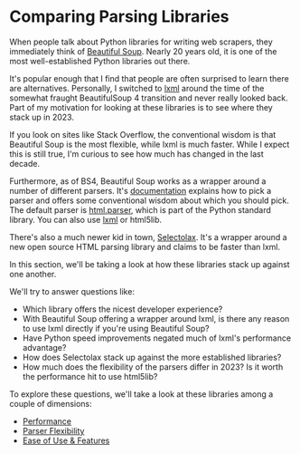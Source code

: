# Comparing Parsing Libraries

When people talk about Python libraries for writing web scrapers, they immediately think of [Beautiful Soup](https://www.crummy.com/software/BeautifulSoup/).  Nearly 20 years old, it is one of the most well-established Python libraries out there. 

It's popular enough that I find that people are often surprised to learn there are alternatives.  Personally, I switched to [lxml](http://lxml.de/) around the time of the somewhat fraught BeautifulSoup 4 transition and never really looked back. Part of my motivation for looking at these libraries is to see where they stack up in 2023.

If you look on sites like Stack Overflow, the conventional wisdom is that Beautiful Soup is the most flexible, while lxml is much faster. 
While I expect this is still true, I'm curious to see how much has changed in the last decade.

Furthermore, as of BS4, Beautiful Soup works as a wrapper around a number of different parsers. It's [documentation](https://www.crummy.com/software/BeautifulSoup/bs4/doc/#installing-a-parser) explains how to pick a parser and offers some conventional wisdom about which you should pick. The default parser is [html.parser](https://docs.python.org/3/library/html.parser.html), which is part of the Python standard library. You can also use [lxml](http://lxml.de/) or html5lib.

There's also a much newer kid in town, [Selectolax](https://github.com/rushter/selectolax). It's a wrapper around a new open source HTML parsing library and claims to be faster than lxml.

In this section, we'll be taking a look at how these libraries stack up against one another.

We'll try to answer questions like:

* Which library offers the nicest developer experience?
* With Beautiful Soup offering a wrapper around lxml, is there any reason to use lxml directly if you're using Beautiful Soup?
* Have Python speed improvements negated much of lxml's performance advantage?
* How does Selectolax stack up against the more established libraries?
* How much does the flexibility of the parsers differ in 2023? Is it worth the performance hit to use html5lib?

To explore these questions, we'll take a look at these libraries among a couple of dimensions:

* [Performance](./performance.md)
* [Parser Flexibility](./bad_html.md)
* [Ease of Use & Features](./features.md)